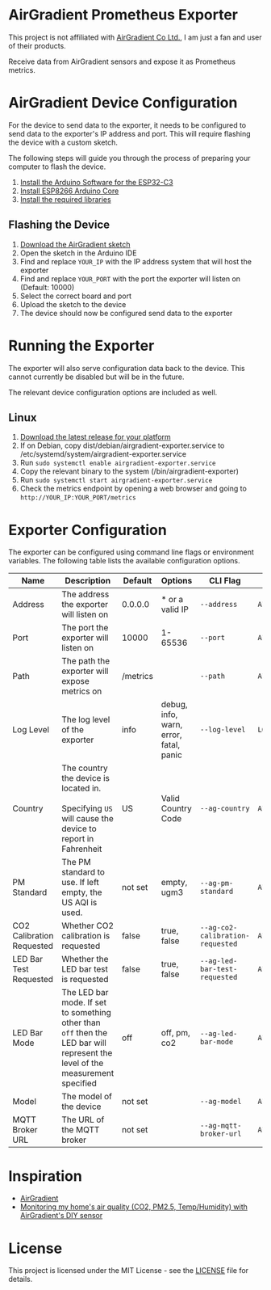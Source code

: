 AirGradient Prometheus Exporter
===============================
This project is not affiliated with [AirGradient Co Ltd.](https://www.airgradient.com), I am just a fan and user of their products.

Receive data from AirGradient sensors and expose it as Prometheus metrics.

# AirGradient Device Configuration
For the device to send data to the exporter, it needs to be configured to send data to the exporter's IP address and port. This will require flashing the device with a custom sketch. 

The following steps will guide you through the process of preparing your computer to flash the device.
1. [Install the Arduino Software for the ESP32-C3](https://www.airgradient.com/blog/install-arduino-c3-mini/)
2. [Install ESP8266 Arduino Core](https://arduino-esp8266.readthedocs.io/en/latest/installing.html#instructions)
3. [Install the required libraries](firmware/install-required-libraries.md)

## Flashing the Device
1. [Download the AirGradient sketch](firmware/ONE_I_9PSL.custom.ino)
2. Open the sketch in the Arduino IDE
3. Find and replace `YOUR_IP` with the IP address system that will host the exporter
4. Find and replace `YOUR_PORT` with the port the exporter will listen on (Default: 10000)
5. Select the correct board and port
6. Upload the sketch to the device
7. The device should now be configured send data to the exporter

# Running the Exporter
The exporter will also serve configuration data back to the device. This cannot currently be disabled but will be in the future.

The relevant device configuration options are included as well.

## Linux
1. [Download the latest release for your platform](bin/)
2. If on Debian, copy dist/debian/airgradient-exporter.service to /etc/systemd/system/airgradient-exporter.service
3. Run `sudo systemctl enable airgradient-exporter.service`
4. Copy the relevant binary to the system (/bin/airgradient-exporter)
5. Run `sudo systemctl start airgradient-exporter.service`
6. Check the metrics endpoint by opening a web browser and going to `http://YOUR_IP:YOUR_PORT/metrics`

# Exporter Configuration
The exporter can be configured using command line flags or environment variables. The following table lists the available configuration options.

| Name                      | Description                                                                                                                   | Default  | Options                                | CLI Flag                         | Environment Variable                                |
|---------------------------|-------------------------------------------------------------------------------------------------------------------------------|----------|----------------------------------------|----------------------------------|-----------------------------------------------------|
| Address                   | The address the exporter will listen on                                                                                       | 0.0.0.0  | * or a valid IP                        | `--address`                      | `AIRGRADIENT_EXPORTER_ADDRESS`                      |
| Port                      | The port the exporter will listen on                                                                                          | 10000    | 1-65536                                | `--port`                         | `AIRGRADIENT_EXPORTER_PORT`                         |
| Path                      | The path the exporter will expose metrics on                                                                                  | /metrics |                                        | `--path`                         | `AIRGRADIENT_EXPORTER_PATH`                         |
| Log Level                 | The log level of the exporter                                                                                                 | info     | debug, info, warn, error, fatal, panic | `--log-level`                    | `LOG_LEVEL`                                         |
| Country                   | The country the device is located in. <br/><br/>Specifying `US` will cause the device to report in Fahrenheit                 | US       | Valid Country Code                     | `--ag-country`                   | `AIRGRADIENT_EXPORTER_AG_COUNTRY`                   |
| PM Standard               | The PM standard to use. If left empty, the US AQI is used.                                                                    | not set  | empty, ugm3                            | `--ag-pm-standard`               | `AIRGRADIENT_EXPORTER_AG_PM_STANDARD`               |
| CO2 Calibration Requested | Whether CO2 calibration is requested                                                                                          | false    | true, false                            | `--ag-co2-calibration-requested` | `AIRGRADIENT_EXPORTER_AG_CO2_CALIBRATION_REQUESTED` |
| LED Bar Test Requested    | Whether the LED bar test is requested                                                                                         | false    | true, false                            | `--ag-led-bar-test-requested`    | `AIRGRADIENT_EXPORTER_AG_LED_BAR_TEST_REQUESTED`    |
| LED Bar Mode              | The LED bar mode. If set to something other than `off` then the LED bar will represent the level of the measurement specified | off      | off, pm, co2                           | `--ag-led-bar-mode`              | `AIRGRADIENT_EXPORTER_AG_LED_BAR_MODE`              |
| Model                     | The model of the device                                                                                                       | not set  |                                        | `--ag-model`                     | `AIRGRADIENT_EXPORTER_AG_MODEL`                     |
| MQTT Broker URL           | The URL of the MQTT broker                                                                                                    | not set  |                                        | `--ag-mqtt-broker-url`           | `AIRGRADIENT_EXPORTER_MQTT_BROKER_URL`              |

# Inspiration
- [AirGradient](https://airgradient.com/)
- [Monitoring my home's air quality (CO2, PM2.5, Temp/Humidity) with AirGradient's DIY sensor](https://www.jeffgeerling.com/blog/2021/airgradient-diy-air-quality-monitor-co2-pm25)

# License
This project is licensed under the MIT License - see the [LICENSE](LICENSE) file for details.